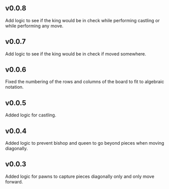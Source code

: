 ## v0.0.8

Add logic to see if the king would be in check while performing castling or while performing any move.

## v0.0.7

Add logic to see if the king would be in check if moved somewhere.

## v0.0.6

Fixed the numbering of the rows and columns of the board to fit to algebraic notation.

## v0.0.5

Added logic for castling.

## v0.0.4

Added logic to prevent bishop and queen to go beyond pieces when moving diagonally.

## v0.0.3

Added logic for pawns to capture pieces diagonally only and only move forward.
